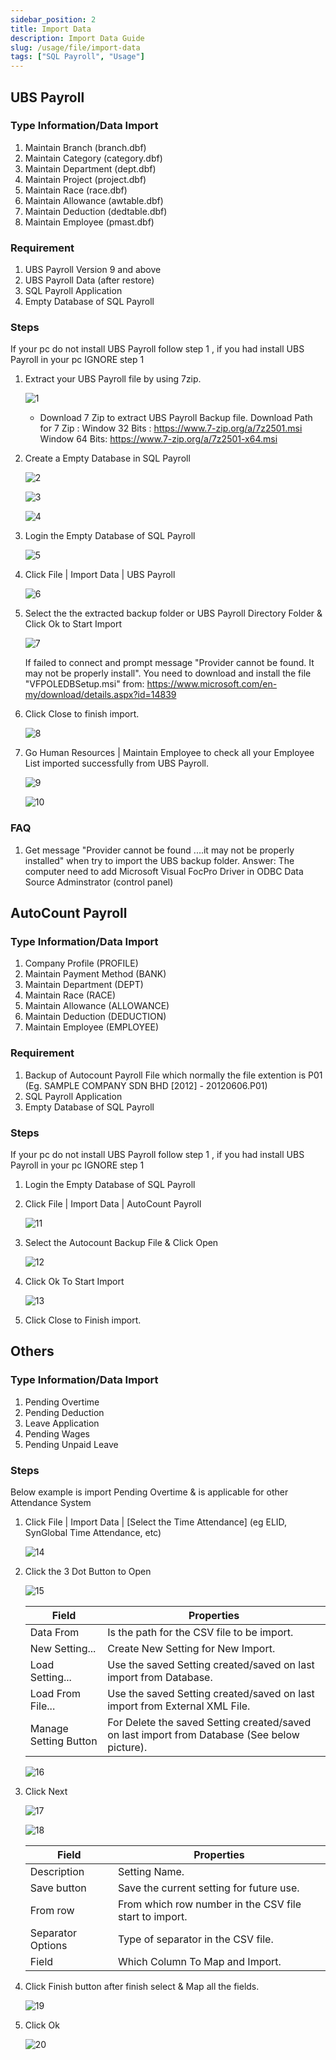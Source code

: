 ```yaml
---
sidebar_position: 2
title: Import Data
description: Import Data Guide
slug: /usage/file/import-data
tags: ["SQL Payroll", "Usage"]
---
```


## UBS Payroll

### Type Information/Data Import

1. Maintain Branch (branch.dbf)
2. Maintain Category (category.dbf)
3. Maintain Department (dept.dbf)
4. Maintain Project (project.dbf)
5. Maintain Race (race.dbf)
6. Maintain Allowance (awtable.dbf)
7. Maintain Deduction (dedtable.dbf)
8. Maintain Employee (pmast.dbf)

### Requirement

1. UBS Payroll Version 9 and above
2. UBS Payroll Data (after restore)
3. SQL Payroll Application
4. Empty Database of SQL Payroll

### Steps

If your pc do not install UBS Payroll follow step 1 , if you had install UBS Payroll in your pc IGNORE step 1

1. Extract your UBS Payroll file by using 7zip.

    ![1](../../../static/img/usage/file/data-import/ubs-step1.png)

    - Download 7 Zip to extract UBS Payroll Backup file.
Download Path for 7 Zip : Window 32 Bits : https://www.7-zip.org/a/7z2501.msi Window 64 Bits: https://www.7-zip.org/a/7z2501-x64.msi

2. Create a Empty Database in SQL Payroll

    ![2](../../../static/img/usage/file/data-import/ubs-step2-1.png)

    ![3](../../../static/img/usage/file/data-import/ubs-step2-2.png)

    ![4](../../../static/img/usage/file/data-import/ubs-step2-3.png)

3. Login the Empty Database of SQL Payroll

    ![5](../../../static/img/usage/file/data-import/ubs-step3.png)

4. Click File | Import Data | UBS Payroll

    ![6](../../../static/img/usage/file/data-import/ubs-step4.png)

5. Select the the extracted backup folder or UBS Payroll Directory Folder & Click Ok to Start Import

    ![7](../../../static/img/usage/file/data-import/ubs-step5.png)

    If failed to connect and prompt message "Provider cannot be found. It may not be properly install".
    You need to download and install the file "VFPOLEDBSetup.msi" from: https://www.microsoft.com/en-my/download/details.aspx?id=14839

6. Click Close to finish import.

    ![8](../../../static/img/usage/file/data-import/ubs-step6.png)

7. Go Human Resources | Maintain Employee to check all your Employee List imported successfully from UBS Payroll.

    ![9](../../../static/img/usage/file/data-import/ubs-step7-1.png)

    ![10](../../../static/img/usage/file/data-import/ubs-step7-2.png)

### FAQ

1. Get message "Provider cannot be found ....it may not be properly installed" when try to import the UBS backup folder.
Answer: The computer need to add Microsoft Visual FocPro Driver in ODBC Data Source Adminstrator (control panel)

## AutoCount Payroll

### Type Information/Data Import

1. Company Profile (PROFILE)
2. Maintain Payment Method (BANK)
3. Maintain Department (DEPT)
4. Maintain Race (RACE)
5. Maintain Allowance (ALLOWANCE)
6. Maintain Deduction (DEDUCTION)
7. Maintain Employee (EMPLOYEE)

### Requirement

1. Backup of Autocount Payroll File which normally the file extention is P01 (Eg. SAMPLE COMPANY SDN BHD [2012] - 20120606.P01)
2. SQL Payroll Application
3. Empty Database of SQL Payroll

### Steps
If your pc do not install UBS Payroll follow step 1 , if you had install UBS Payroll in your pc IGNORE step 1

1. Login the Empty Database of SQL Payroll
2. Click File | Import Data | AutoCount Payroll

    ![11](../../../static/img/usage/file/data-import/ac-step2-1.png)

3. Select the Autocount Backup File & Click Open

    ![12](../../../static/img/usage/file/data-import/ac-step2-2.png)

4. Click Ok To Start Import

    ![13](../../../static/img/usage/file/data-import/ac-step2-3.png)

5. Click Close to Finish import.

## Others

### Type Information/Data Import

1. Pending Overtime
2. Pending Deduction
3. Leave Application
4. Pending Wages
5. Pending Unpaid Leave

### Steps

Below example is import Pending Overtime & is applicable for other Attendance System

1. Click File | Import Data | [Select the Time Attendance] (eg ELID, SynGlobal Time Attendance, etc)

    ![14](../../../static/img/usage/file/data-import/others-step1.png)

2. Click the 3 Dot Button to Open

    ![15](../../../static/img/usage/file/data-import/others-step2-1.png)

    |  Field | Properties  |
    |---|---|
    |Data From|Is the path for the CSV file to be import.|
    |New Setting...|Create New Setting for New Import.|
    |Load Setting...|Use the saved Setting created/saved on last import from Database.|
    |Load From File...|Use the saved Setting created/saved on last import from External XML File.|
    |Manage Setting Button|For Delete the saved Setting created/saved on last import from Database (See below picture).|

    ![16](../../../static/img/usage/file/data-import/others-step2-2.png)

3. Click Next

    ![17](../../../static/img/usage/file/data-import/others-step3-1.png)

    ![18](../../../static/img/usage/file/data-import/others-step3-2.png)

    |Field|Properties|
    |---|---|
    |Description|Setting Name.|
    |Save button|Save the current setting for future use.|
    |From row|From which row number in the CSV file start to import.|
    |Separator Options|Type of separator in the CSV file.|
    |Field|Which Column To Map and Import.|

4. Click Finish button after finish select & Map all the fields.

    ![19](../../../static/img/usage/file/data-import/others-step4.png)

5. Click Ok

    ![20](../../../static/img/usage/file/data-import/others-step5.png)
